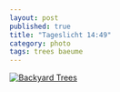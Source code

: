 ```yaml
---
layout: post
published: true
title: "Tageslicht 14:49"
category: photo
tags: trees baeume
---
```


[![Backyard Trees](http://41.media.tumblr.com/c9e940347c58b33d8133055bc6a45db2/tumblr_nho76mrxdd1rive1ro1_500.jpg)](http://dr3wh0.tumblr.com/post/107140882509/tageslicht-14-49 "View on Tumblr")